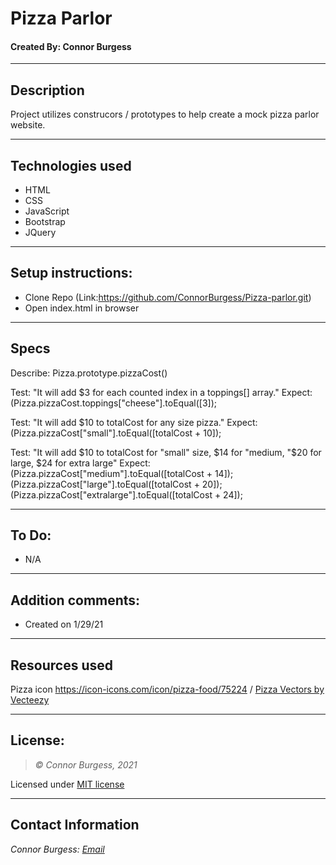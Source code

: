 # Pizza Parlor
#### Created By: Connor Burgess

* * *

## Description  
Project utilizes construcors / prototypes to help create a mock pizza parlor website.

* * *

## Technologies used
* HTML
* CSS
* JavaScript
* Bootstrap
* JQuery

* * *

## Setup instructions:  
* Clone Repo (Link:https://github.com/ConnorBurgess/Pizza-parlor.git)
* Open index.html in browser

* * *

## Specs

Describe: 
Pizza.prototype.pizzaCost()

Test: "It will add $3 for each counted index in a toppings[] array." 
Expect: (Pizza.pizzaCost.toppings["cheese"].toEqual([3]);

Test: "It will add $10 to totalCost for any size pizza." 
Expect: (Pizza.pizzaCost["small"].toEqual([totalCost + 10]);

Test: "It will add $10 to totalCost for "small" size, $14 for "medium, "$20 for large, $24 for extra large" 
Expect: (Pizza.pizzaCost["medium"].toEqual([totalCost + 14]); 
        (Pizza.pizzaCost["large"].toEqual([totalCost + 20]);
        (Pizza.pizzaCost["extralarge"].toEqual([totalCost + 24]);

* * *

## To Do:
* N/A

* * *

## Addition comments:
* Created on 1/29/21  

* * *

## Resources used

Pizza icon https://icon-icons.com/icon/pizza-food/75224 /
  <a href="https://www.vecteezy.com/free-vector/pizza">Pizza Vectors by Vecteezy</a>

* * *

## License:
> *&copy; Connor Burgess, 2021*

Licensed under [MIT license](https://mit-license.org/)

* * *

## Contact Information
_Connor Burgess: [Email](connorburgesscodes@gmail.com)_
